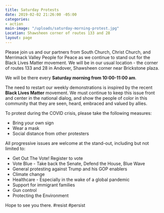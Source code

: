 ```yaml
---
title: Saturday Protests
date: 2019-02-02 21:26:00 -05:00
categories:
- action
main-image: "/uploads/saturday-morning-protest.jpg"
Location: Shawsheen corner of routes 133 and 28
layout: page
---
```


Please join us and our partners from South Church, Christ Church, and Merrimack Valley People for Peace as we continue to stand out for the Black Lives Matter movement. We will be in our usual location - the corner of routes 133 and 28 in Andover, Shawsheen corner near Brickstone plaza. 

We will be there every **Saturday morning from 10:00-11:00 am**. 

The need to restart our weekly demonstrations is inspired by the recent **Black Lives Matter** movement. We must continue to keep this issue front and center in the national dialog, and show the people of color in this community that they are seen, heard, embraced and valued by allies. 

To protest during the COVID crisis, please take the following measures:
* Bring your own sign
* Wear a mask
* Social distance from other protesters

All progressive issues are welcome at the stand-out, including but not limited to: 
* Get Out The Vote! Register to vote
* Vote Blue - Take back the Senate, Defend the House, Blue Wave
* General protesting against Trump and his GOP enablers
* Climate change
* Healthcare - Especially in the wake of a global pandemic
* Support for immigrant families
* Gun control
* Protecting the Environment

Hope to see you there. #resist #persist